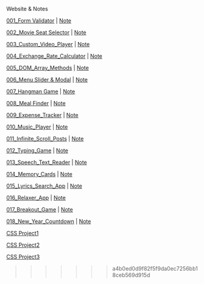 Website & Notes

[001_Form Validator](https://leonsika.github.io/my_projects/001_Form%20Validator/index.html) | [Note](https://hackmd.io/@F8_ZGXr0SHWEX7aKUyrU9w/rJkY06GXd)

[002_Movie Seat Selector](https://leonsika.github.io/my_projects/002_Movie_Seat_Booking/index.html) | [Note](https://hackmd.io/@F8_ZGXr0SHWEX7aKUyrU9w/BkOiGUsVO)

[003_Custom_Video_Player](https://leonsika.github.io/my_projects/003_Custom_Video_Player/index.html) | [Note](https://hackmd.io/@F8_ZGXr0SHWEX7aKUyrU9w/SyZubDlPO)

[004_Exchange_Rate_Calculator](https://leonsika.github.io/my_projects/004_Exchange_Rate_Calculator/index.html) | [Note](https://hackmd.io/@F8_ZGXr0SHWEX7aKUyrU9w/rJN3XPbD_)

[005_DOM_Array_Methods](https://leonsika.github.io/my_projects/005_DOM_Array_Methods/index.html) |
[Note](https://hackmd.io/@F8_ZGXr0SHWEX7aKUyrU9w/S1mOPjSRP)

[006_Menu Slider & Modal](https://leonsika.github.io/my_projects/006_Menu_Slider_and_Modal/index.html) |
[Note](https://hackmd.io/@F8_ZGXr0SHWEX7aKUyrU9w/rkUTH3Bvu)

[007_Hangman Game](https://leonsika.github.io/my_projects/007_Hangman_Game/index.html) |
[Note](https://hackmd.io/fZVWaS2kTx20pCbxHYzVgQ)

[008_Meal Finder](https://leonsika.github.io/my_projects/008_Meal_Finder/index.html) |
[Note](https://hackmd.io/@F8_ZGXr0SHWEX7aKUyrU9w/HJh_70eju)

[009_Expense_Tracker](https://leonsika.github.io/my_projects/009_Expense_Tracker/index.html) |
[Note](https://hackmd.io/@F8_ZGXr0SHWEX7aKUyrU9w/HJh_70eju)

[010_Music_Player](https://leonsika.github.io/my_projects/010_Music_Player/index.html) | [Note](https://hackmd.io/@F8_ZGXr0SHWEX7aKUyrU9w/B15p0SQiO)

[011_Infinite_Scroll_Posts](https://leonsika.github.io/my_projects/011_Infinite_Scroll_Posts/index.html) | [Note](https://hackmd.io/@F8_ZGXr0SHWEX7aKUyrU9w/By_KymNsO)

[012_Typing_Game](https://leonsika.github.io/my_projects/012_Typing_Game/index.html) | [Note](https://hackmd.io/@F8_ZGXr0SHWEX7aKUyrU9w/rkaMrn4oO)

[013_Speech_Text_Reader](https://leonsika.github.io/my_projects/013_Speech_Text_Reader/index.html) | [Note](https://hackmd.io/@F8_ZGXr0SHWEX7aKUyrU9w/rypXyP8j_)

[014_Memory_Cards](https://leonsika.github.io/my_projects/014_Memory_Cards/index.html) | [Note](https://hackmd.io/@F8_ZGXr0SHWEX7aKUyrU9w/r1taytjod)

[015_Lyrics_Search_App](https://leonsika.github.io/my_projects/015_Lyrics_Search_App/index.html) | [Note](https://hackmd.io/@F8_ZGXr0SHWEX7aKUyrU9w/rySXkO3s_)

[016_Relaxer_App](https://leonsika.github.io/my_projects/016_Relaxer_App/index.html) | [Note](https://hackmd.io/@F8_ZGXr0SHWEX7aKUyrU9w/HJoSPFhid)

[017_Breakout_Game](https://leonsika.github.io/my_projects/017_Breakout_Game/index.html) | [Note](https://hackmd.io/@F8_ZGXr0SHWEX7aKUyrU9w/SJDatMN2_)

[018_New_Year_Countdown](https://leonsika.github.io/my_projects/018_New_Year_Countdown/index.html) | [Note](https://hackmd.io/@F8_ZGXr0SHWEX7aKUyrU9w/Hk6kWnEhd)

[CSS Project1](https://leonsika.github.io/my_projects/CSS_Project1/index.html)

[CSS Project2](https://leonsika.github.io/my_projects/CSS_Project2/index.html)

[CSS Project3](https://leonsika.github.io/my_projects/CSS_Project3/index.html)

> > > > > > > a4b0ed0d9f82f5f9da0ec7256bb18ceb569d915d
